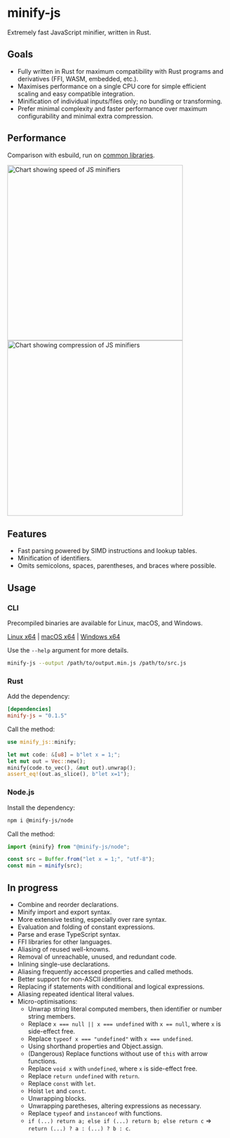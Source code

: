 # minify-js

Extremely fast JavaScript minifier, written in Rust.

## Goals

- Fully written in Rust for maximum compatibility with Rust programs and derivatives (FFI, WASM, embedded, etc.).
- Maximises performance on a single CPU core for simple efficient scaling and easy compatible integration.
- Minification of individual inputs/files only; no bundling or transforming.
- Prefer minimal complexity and faster performance over maximum configurability and minimal extra compression.

## Performance

Comparison with esbuild, run on [common libraries](./bench).

<img width="400" alt="Chart showing speed of JS minifiers" src="https://static.wilsonl.in/minify-js/bench/0.1.5/total-times.svg"><img width="400" alt="Chart showing compression of JS minifiers" src="https://static.wilsonl.in/minify-js/bench/0.1.5/average-sizes.svg">

## Features

- Fast parsing powered by SIMD instructions and lookup tables.
- Minification of identifiers.
- Omits semicolons, spaces, parentheses, and braces where possible.

## Usage

### CLI

Precompiled binaries are available for Linux, macOS, and Windows.

[Linux x64](https://static.wilsonl.in/minify-js/cli/0.1.5/linux-x86_64/minify-js) |
[macOS x64](https://static.wilsonl.in/minify-js/cli/0.1.5/macos-x86_64/minify-js) |
[Windows x64](https://static.wilsonl.in/minify-js/cli/0.1.5/windows-x86_64/minify-js.exe)

Use the `--help` argument for more details.

```bash
minify-js --output /path/to/output.min.js /path/to/src.js
```

### Rust

Add the dependency:

```toml
[dependencies]
minify-js = "0.1.5"
```

Call the method:

```rust
use minify_js::minify;

let mut code: &[u8] = b"let x = 1;";
let mut out = Vec::new();
minify(code.to_vec(), &mut out).unwrap();
assert_eq!(out.as_slice(), b"let x=1");
```

### Node.js

Install the dependency:

```bash
npm i @minify-js/node
```

Call the method:

```typescript
import {minify} from "@minify-js/node";

const src = Buffer.from("let x = 1;", "utf-8");
const min = minify(src);
```

## In progress

- Combine and reorder declarations.
- Minify import and export syntax.
- More extensive testing, especially over rare syntax.
- Evaluation and folding of constant expressions.
- Parse and erase TypeScript syntax.
- FFI libraries for other languages.
- Aliasing of reused well-knowns.
- Removal of unreachable, unused, and redundant code.
- Inlining single-use declarations.
- Aliasing frequently accessed properties and called methods.
- Better support for non-ASCII identifiers.
- Replacing if statements with conditional and logical expressions.
- Aliasing repeated identical literal values.
- Micro-optimisations:
  - Unwrap string literal computed members, then identifier or number string members.
  - Replace `x === null || x === undefined` with `x == null`, where `x` is side-effect free.
  - Replace `typeof x === "undefined"` with `x === undefined`.
  - Using shorthand properties and Object.assign.
  - (Dangerous) Replace functions without use of `this` with arrow functions.
  - Replace `void x` with `undefined`, where `x` is side-effect free.
  - Replace `return undefined` with `return`.
  - Replace `const` with `let`.
  - Hoist `let` and `const`.
  - Unwrapping blocks.
  - Unwrapping paretheses, altering expressions as necessary.
  - Replace `typeof` and `instanceof` with functions.
  - `if (...) return a; else if (...) return b; else return c` => `return (...) ? a : (...) ? b : c`.
